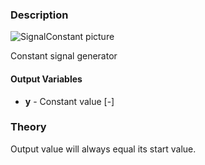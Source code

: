 ### Description
![SignalConstant picture](SignalConstant.svg)

Constant signal generator

#### Output Variables
* **y** - Constant value [-]

### Theory
Output value will always equal its start value.
<!---EQUATION y(t) = y(0) --->

